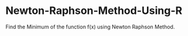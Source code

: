 # Newton-Raphson-Method-Using-R


Find the Minimum of the function f(x) using Newton Raphson Method.
